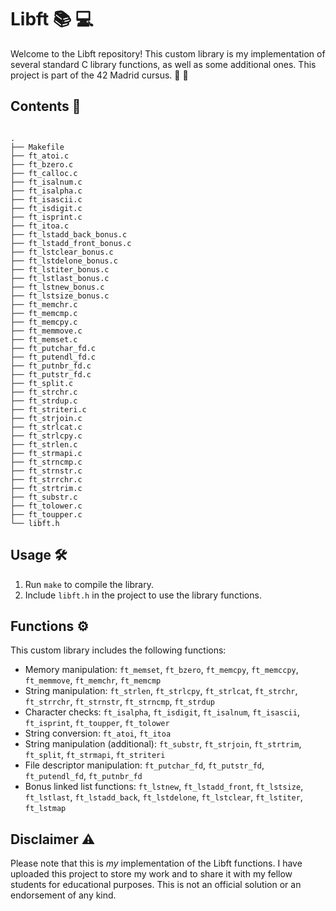 # Libft :books: :computer:

Welcome to the Libft repository! This custom library is my implementation of several standard C library functions, as well as some additional ones. This project is part of the 42 Madrid cursus. :rocket: :tada:
## Contents :file_folder:

```

.
├── Makefile
├── ft_atoi.c
├── ft_bzero.c
├── ft_calloc.c
├── ft_isalnum.c
├── ft_isalpha.c
├── ft_isascii.c
├── ft_isdigit.c
├── ft_isprint.c
├── ft_itoa.c
├── ft_lstadd_back_bonus.c
├── ft_lstadd_front_bonus.c
├── ft_lstclear_bonus.c
├── ft_lstdelone_bonus.c
├── ft_lstiter_bonus.c
├── ft_lstlast_bonus.c
├── ft_lstnew_bonus.c
├── ft_lstsize_bonus.c
├── ft_memchr.c
├── ft_memcmp.c
├── ft_memcpy.c
├── ft_memmove.c
├── ft_memset.c
├── ft_putchar_fd.c
├── ft_putendl_fd.c
├── ft_putnbr_fd.c
├── ft_putstr_fd.c
├── ft_split.c
├── ft_strchr.c
├── ft_strdup.c
├── ft_striteri.c
├── ft_strjoin.c
├── ft_strlcat.c
├── ft_strlcpy.c
├── ft_strlen.c
├── ft_strmapi.c
├── ft_strncmp.c
├── ft_strnstr.c
├── ft_strrchr.c
├── ft_strtrim.c
├── ft_substr.c
├── ft_tolower.c
├── ft_toupper.c
└── libft.h
```


## Usage :hammer_and_wrench:
1. Run `make` to compile the library. 
2. Include `libft.h` in the project to use the library functions.
## Functions :gear:

This custom library includes the following functions: 
- Memory manipulation: `ft_memset`, `ft_bzero`, `ft_memcpy`, `ft_memccpy`, `ft_memmove`, `ft_memchr`, `ft_memcmp` 
- String manipulation: `ft_strlen`, `ft_strlcpy`, `ft_strlcat`, `ft_strchr`, `ft_strrchr`, `ft_strnstr`, `ft_strncmp`, `ft_strdup` 
- Character checks: `ft_isalpha`, `ft_isdigit`, `ft_isalnum`, `ft_isascii`, `ft_isprint`, `ft_toupper`, `ft_tolower` 
- String conversion: `ft_atoi`, `ft_itoa` 
- String manipulation (additional): `ft_substr`, `ft_strjoin`, `ft_strtrim`, `ft_split`, `ft_strmapi`, `ft_striteri` 
- File descriptor manipulation: `ft_putchar_fd`, `ft_putstr_fd`, `ft_putendl_fd`, `ft_putnbr_fd` 
- Bonus linked list functions: `ft_lstnew`, `ft_lstadd_front`, `ft_lstsize`, `ft_lstlast`, `ft_lstadd_back`, `ft_lstdelone`, `ft_lstclear`, `ft_lstiter`, `ft_lstmap`
## Disclaimer :warning:

Please note that this is *my* implementation of the Libft functions. I have uploaded this project to store my work and to share it with my fellow students for educational purposes. This is not an official solution or an endorsement of any kind.
